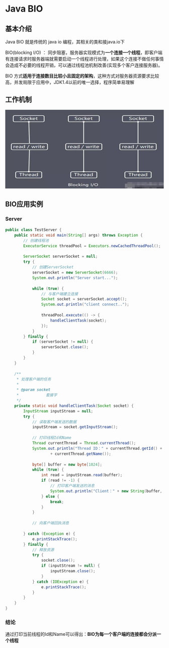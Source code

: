 # Java BIO
## 基本介绍
Java BIO 就是传统的 java io 编程，其相关的类和接java.io下

BIO(blocking I/O) ： 同步阻塞，服务器实现模式为**一个连接一个线程**，即客户端有连接请求时服务器端就需要启动一个线程进行处理，如果这个连接不做任何事情会造成不必要的线程开销，可以通过线程池机制改善(实现多个客户连接服务器)。

BIO 方式**适用于连接数目比较小且固定的架构**，这种方式对服务器资源要求比较高，并发局限于应用中，JDK1.4以前的唯一选择，程序简单易理解

## 工作机制
![BIO-Worker-Principle.md](./assets/BIO-Worker-Principle.md.jpg)

## BIO应用实例
### Server
```java
public class TestServer {
	public static void main(String[] args) throws Exception {
		// 创建线程池
		ExecutorService threadPool = Executors.newCachedThreadPool();

		ServerSocket serverSocket = null;
		try {
			// 创建ServerSocket
			serverSocket = new ServerSocket(6666);
			System.out.println("Server start...");

			while (true) {
				// 与客户端建立连接
				Socket socket = serverSocket.accept();
				System.out.println("client connect..");

				threadPool.execute(() -> {
					handleClientTask(socket);
				});
			}
		} finally {
			if (serverSocket != null) {
				serverSocket.close();
			}
		}
	}

	/**
	 * 处理客户端的任务
	 *
	 * @param socket
	 *            套接字
	 */
	private static void handleClientTask(Socket socket) {
		InputStream inputStream = null;
		try {
			// 读取客户端发送的数据
			inputStream = socket.getInputStream();

			// 打印线程Id和Name
			Thread currentThread = Thread.currentThread();
			System.out.println("Thread ID：" + currentThread.getId() + "ThreadName："
					+ currentThread.getName());

			byte[] buffer = new byte[1024];
			while (true) {
				int read = inputStream.read(buffer);
				if (read != -1) {
					// 打印客户端发送的消息
					System.out.println("Client：" + new String(buffer, 0, read));
				} else {
					break;
				}
			}

			// 向客户端回执消息

		} catch (Exception e) {
			e.printStackTrace();
		} finally {
			// 释放资源
			try {
				socket.close();
				if (inputStream != null) {
					inputStream.close();
				}
			} catch (IOException e) {
				e.printStackTrace();
			}
		}
	}
}
```

### 结论
通过打印当前线程的Id和Name可以得出：**BIO为每一个客户端的连接都会分派一个线程**
